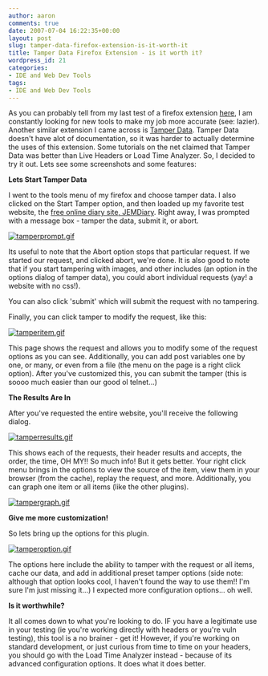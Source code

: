 ```yaml
---
author: aaron
comments: true
date: 2007-07-04 16:22:35+00:00
layout: post
slug: tamper-data-firefox-extension-is-it-worth-it
title: Tamper Data Firefox Extension - is it worth it?
wordpress_id: 21
categories:
- IDE and Web Dev Tools
tags:
- IDE and Web Dev Tools
---
```


As you can probably tell from my last test of a firefox extension [here](http://aaronsaray.com/blog/2007/06/24/load-time-analyzer-for-firefox/), I am constantly looking for new tools to make my job more accurate (see: lazier).  Another similar extension I came across is [Tamper Data](https://addons.mozilla.org/en-US/firefox/addon/966).  Tamper Data doesn't have alot of documentation, so it was harder to actually determine the uses of this extension.  Some tutorials on the net claimed that Tamper Data was better than Live Headers or Load Time Analyzer.  So, I decided to try it out.  Lets see some screenshots and some features:

<!-- more -->

**Lets Start Tamper Data**

I went to the tools menu of my firefox and choose tamper data.  I also clicked on the Start Tamper option, and then loaded up my favorite test website, the [free online diary site, JEMDiary](http://www.jemdiary.com). Right away, I was prompted with a message box - tamper the data, submit it, or abort.

[![tamperprompt.gif](http://aaronsaray.com/blog/wp-content/uploads/2007/07/tamperprompt.thumbnail.gif)](http://aaronsaray.com/blog/wp-content/uploads/2007/07/tamperprompt.gif)

Its useful to note that the Abort option stops that particular request.  If we started our request, and clicked abort, we're done.  It is also good to note that if you start tampering with images, and other includes (an option in the options dialog of tamper data), you could abort individual requests (yay! a website with no css!).

You can also click 'submit' which will submit the request with no tampering.

Finally, you can click tamper to modify the request, like this:

[![tamperitem.gif](http://aaronsaray.com/blog/wp-content/uploads/2007/07/tamperitem.thumbnail.gif)](http://aaronsaray.com/blog/wp-content/uploads/2007/07/tamperitem.gif)

This page shows the request and allows you to modify some of the request options as you can see.  Additionally, you can add post variables one by one, or many, or even from a file (the menu on the page is a right click option).  After you've customized this, you can submit the tamper (this is soooo much easier than our good ol telnet...)

**The Results Are In**

After you've requested the entire website, you'll receive the following dialog.

[![tamperresults.gif](http://aaronsaray.com/blog/wp-content/uploads/2007/07/tamperresults.thumbnail.gif)](http://aaronsaray.com/blog/wp-content/uploads/2007/07/tamperresults.gif)

This shows each of the requests, their header results and accepts, the order, the time, OH MY!!  So much info!  But it gets better.  Your right click menu brings in the options to view the source of the item, view them in your browser (from the cache), replay the request, and more.  Additionally, you can graph one item or all items (like the other plugins).

[![tampergraph.gif](http://aaronsaray.com/blog/wp-content/uploads/2007/07/tampergraph.thumbnail.gif)](http://aaronsaray.com/blog/wp-content/uploads/2007/07/tampergraph.gif)

**Give me more customization!**

So lets bring up the options for this plugin.

[![tamperoption.gif](http://aaronsaray.com/blog/wp-content/uploads/2007/07/tamperoption.thumbnail.gif)](http://aaronsaray.com/blog/wp-content/uploads/2007/07/tamperoption.gif)

The options here include the ability to tamper with the request or all items, cache our data, and add in additional preset tamper options (side note: although that option looks cool, I haven't found the way to use them!! I'm sure I'm just missing it...)  I expected more configuration options... oh well.

**Is it worthwhile?**

It all comes down to what you're looking to do.  IF you have a legitimate use in your testing (ie you're working directly with headers or you're vuln testing), this tool is a no brainer - get it!  However, if you're working on standard development, or just curious from time to time on your headers, you should go with the Load Time Analyzer instead - because of its advanced configuration options.  It does what it does better.
